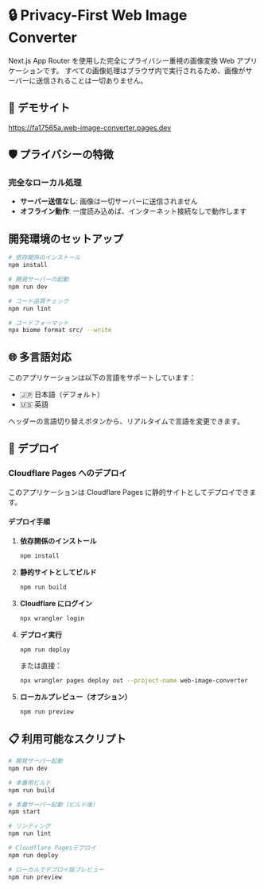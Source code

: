 # 🔒 Privacy-First Web Image Converter

Next.js App Router を使用した完全にプライバシー重視の画像変換 Web アプリケーションです。
すべての画像処理はブラウザ内で実行されるため、画像がサーバーに送信されることは一切ありません。

## 🔗 デモサイト

https://fa17565a.web-image-converter.pages.dev

## 🛡️ プライバシーの特徴

### **完全なローカル処理**

- **サーバー送信なし**: 画像は一切サーバーに送信されません
- **オフライン動作**: 一度読み込めば、インターネット接続なしで動作します

## 開発環境のセットアップ

```bash
# 依存関係のインストール
npm install

# 開発サーバーの起動
npm run dev

# コード品質チェック
npm run lint

# コードフォーマット
npx biome format src/ --write
```

## 🌐 多言語対応

このアプリケーションは以下の言語をサポートしています：

- 🇯🇵 日本語（デフォルト）
- 🇺🇸 英語

ヘッダーの言語切り替えボタンから、リアルタイムで言語を変更できます。

## 🚀 デプロイ

### Cloudflare Pages へのデプロイ

このアプリケーションは Cloudflare Pages に静的サイトとしてデプロイできます。

#### デプロイ手順

1. **依存関係のインストール**

   ```bash
   npm install
   ```

2. **静的サイトとしてビルド**

   ```bash
   npm run build
   ```

3. **Cloudflare にログイン**

   ```bash
   npx wrangler login
   ```

4. **デプロイ実行**

   ```bash
   npm run deploy
   ```

   または直接：

   ```bash
   npx wrangler pages deploy out --project-name web-image-converter
   ```

5. **ローカルプレビュー（オプション）**
   ```bash
   npm run preview
   ```

## 📋 利用可能なスクリプト

```bash
# 開発サーバー起動
npm run dev

# 本番用ビルド
npm run build

# 本番サーバー起動（ビルド後）
npm start

# リンティング
npm run lint

# Cloudflare Pagesデプロイ
npm run deploy

# ローカルでデプロイ版プレビュー
npm run preview
```
